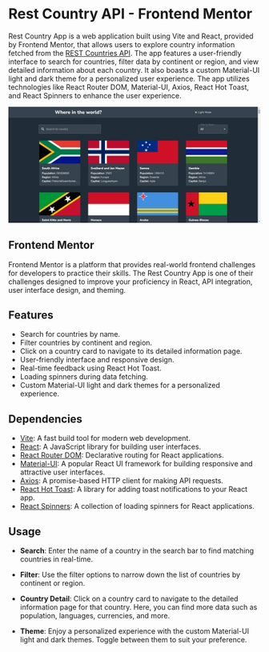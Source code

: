 # Rest Country API - Frontend Mentor

Rest Country App is a web application built using Vite and React, provided by Frontend Mentor, that allows users to explore country information fetched from the [REST Countries API](https://restcountries.com/). The app features a user-friendly interface to search for countries, filter data by continent or region, and view detailed information about each country. It also boasts a custom Material-UI light and dark theme for a personalized user experience. The app utilizes technologies like React Router DOM, Material-UI, Axios, React Hot Toast, and React Spinners to enhance the user experience.

![Rest Country App Screenshot](screenshot.png)

## Frontend Mentor

Frontend Mentor is a platform that provides real-world frontend challenges for developers to practice their skills. The Rest Country App is one of their challenges designed to improve your proficiency in React, API integration, user interface design, and theming.

## Features

- Search for countries by name.
- Filter countries by continent and region.
- Click on a country card to navigate to its detailed information page.
- User-friendly interface and responsive design.
- Real-time feedback using React Hot Toast.
- Loading spinners during data fetching.
- Custom Material-UI light and dark themes for a personalized experience.

## Dependencies

- [Vite](https://vitejs.dev/): A fast build tool for modern web development.
- [React](https://reactjs.org/): A JavaScript library for building user interfaces.
- [React Router DOM](https://reactrouter.com/web/guides/quick-start): Declarative routing for React applications.
- [Material-UI](https://mui.com/): A popular React UI framework for building responsive and attractive user interfaces.
- [Axios](https://axios-http.com/): A promise-based HTTP client for making API requests.
- [React Hot Toast](https://react-hot-toast.com/): A library for adding toast notifications to your React app.
- [React Spinners](https://www.davidhu.io/react-spinners/): A collection of loading spinners for React applications.

## Usage

- **Search**: Enter the name of a country in the search bar to find matching countries in real-time.

- **Filter**: Use the filter options to narrow down the list of countries by continent or region.

- **Country Detail**: Click on a country card to navigate to the detailed information page for that country. Here, you can find more data such as population, languages, currencies, and more.

- **Theme**: Enjoy a personalized experience with the custom Material-UI light and dark themes. Toggle between them to suit your preference.
